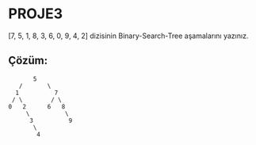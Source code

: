# **PROJE3**

[7, 5, 1, 8, 3, 6, 0, 9, 4, 2] dizisinin Binary-Search-Tree aşamalarını yazınız.

## Çözüm:

           5
       /       \
      1          7
     / \        / \
    0   2      6   8
         \          \
          3          9
           \
            4
